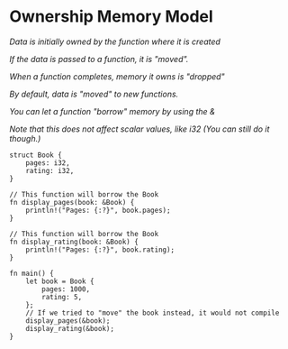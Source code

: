 # Ownership Memory Model

_Data is initially owned by the function where it is created_

_If the data is passed to a function, it is "moved"._

_When a function completes, memory it owns is "dropped"_

_By default, data is "moved" to new functions._

_You can let a function "borrow" memory by using the &_

_Note that this does not affect scalar values, like i32 (You can still do it though.)_

```
struct Book {
    pages: i32,
    rating: i32,
}

// This function will borrow the Book
fn display_pages(book: &Book) {
    println!("Pages: {:?}", book.pages);
}

// This function will borrow the Book
fn display_rating(book: &Book) {
    println!("Pages: {:?}", book.rating);
}

fn main() {
    let book = Book {
        pages: 1000,
        rating: 5,
    };
    // If we tried to "move" the book instead, it would not compile
    display_pages(&book);
    display_rating(&book);
}
```